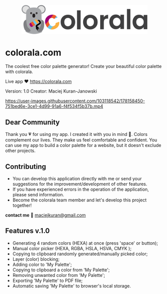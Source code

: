 <p align="center">
  <img width="400" src="/img/Colorala logo.png">
</p>

# colorala.com

The coolest free color palette generator! Create your beautiful color palette with colorala.

Live app ❤ https://colorala.com

Version: 1.0
Creator: Maciej Kuran-Janowski

https://user-images.githubusercontent.com/103118542/178158450-751bed6e-3ce1-4d99-91a6-f4f534f5b37b.mp4

## Dear Community

Thank you 💗 for using my app. I created it with you in mind 🥰. Colors complement our lives. They make us feel comfortable and confident. You can use my app to build a color palette for a website, but it doesn't exclude other projects.

## Contributing

- You can develop this application directly with me or send your suggestions for the improvement/development of other features.
- If you have experienced errors in the operation of the application, please send information.
- Become the colorala team member and let's develop this project together!

<b>contact me</b> 📧
maciejkuran@gmail.com

## Features v.1.0

- Generating 4 random colors (HEXA) at once (press 'space' or button);
- Manual color picker (HEXA, RGBA, HSLA, HSVA, CMYK );
- Copying to clipboard randomly generated/manually picked color;
- Layer (color) blocking;
- Adding color to 'My Palette';
- Copying to clipboard a color from 'My Palette';
- Removing unwanted color from 'My Palette';
- Exporting 'My Palette' to PDF file;
- Automatic saving 'My Palette' to browser's local storage.

